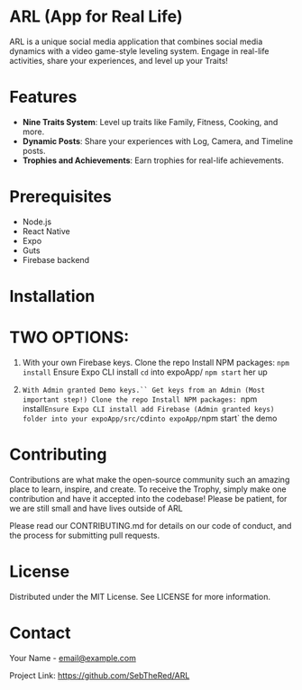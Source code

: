 # ARL (App for Real Life)

ARL is a unique social media application that combines social media dynamics with a video game-style leveling system. Engage in real-life activities, share your experiences, and level up your Traits!

# Features

- **Nine Traits System**: Level up traits like Family, Fitness, Cooking, and more.
- **Dynamic Posts**: Share your experiences with Log, Camera, and Timeline posts.
- **Trophies and Achievements**: Earn trophies for real-life achievements.

# Prerequisites

- Node.js
- React Native
- Expo
- Guts
- Firebase backend

# Installation
# TWO OPTIONS:

1. With your own Firebase keys.
Clone the repo
Install NPM packages: `npm install`
Ensure Expo CLI install
`cd` into expoApp/
`npm start` her up

2. `With Admin granted Demo keys.``
Get keys from an Admin (Most important step!)
Clone the repo
Install NPM packages: `npm install`
Ensure Expo CLI install
add Firebase (Admin granted keys) folder into your expoApp/src/
`cd` into expoApp/
`npm start` the demo


# Contributing
Contributions are what make the open-source community such an amazing place to learn, inspire, and create.
To receive the Trophy, simply make one contribution and have it accepted into the codebase!
Please be patient, for we are still small and have lives outside of ARL 

Please read our CONTRIBUTING.md for details on our code of conduct, and the process for submitting pull requests.

# License
Distributed under the MIT License. See LICENSE for more information.

# Contact
Your Name - email@example.com

Project Link: https://github.com/SebTheRed/ARL